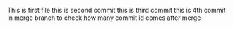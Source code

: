 This is first file 
this is second commit
this is third commit
this is 4th commit in merge branch to check how many commit id comes after  merge
